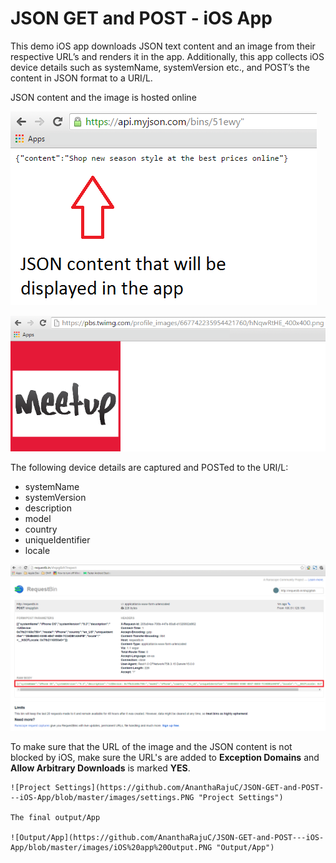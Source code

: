 # JSON GET and POST - iOS App
This demo iOS app downloads JSON text content and an image from their respective URL’s and renders it in the app. Additionally, this app 
collects iOS device details such as systemName, systemVersion etc., and POST’s the content in JSON format to a URI/L.
  
JSON content and the image is hosted online

![JSON Content hosted online](https://github.com/AnanthaRajuC/JSON-GET-and-POST---iOS-App/blob/master/images/JSON%20content.PNG "JSON Content hosted online")

![Image hosted online](https://github.com/AnanthaRajuC/JSON-GET-and-POST---iOS-App/blob/master/images/Image%20URL.PNG "Image hosted online")

The following device details are captured and POSTed to the URI/L:
  - systemName
  - systemVersion
  - description
  - model
  - country
  - uniqueIdentifier
  - locale
  
  ![JSON POST](https://github.com/AnanthaRajuC/JSON-GET-and-POST---iOS-App/blob/master/images/requestbin.PNG "JSON POST")
  
  To make sure that the URL of the image and the JSON content is not blocked by iOS, make sure the URL's are added to **Exception Domains** and 
  **Allow Arbitrary Downloads** is marked **YES**.
  
    ![Project Settings](https://github.com/AnanthaRajuC/JSON-GET-and-POST---iOS-App/blob/master/images/settings.PNG "Project Settings")
    
    The final output/App 
    
    ![Output/App](https://github.com/AnanthaRajuC/JSON-GET-and-POST---iOS-App/blob/master/images/iOS%20app%20Output.PNG "Output/App")
    
    
  

